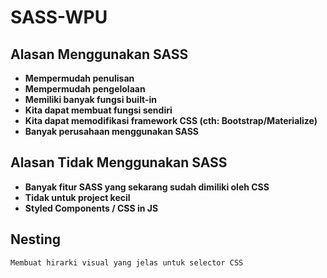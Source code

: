# SASS-WPU

## Alasan Menggunakan SASS

* **Mempermudah penulisan**
* **Mempermudah pengelolaan**
* **Memiliki banyak fungsi built-in**
* **Kita dapat membuat fungsi sendiri**
* **Kita dapat memodifikasi framework CSS (cth: Bootstrap/Materialize)**
* **Banyak perusahaan menggunakan SASS**

## Alasan Tidak Menggunakan SASS

* **Banyak fitur SASS yang sekarang sudah dimiliki oleh CSS**
* **Tidak untuk project kecil**
* **Styled Components / CSS in JS**

## Nesting
    Membuat hirarki visual yang jelas untuk selector CSS